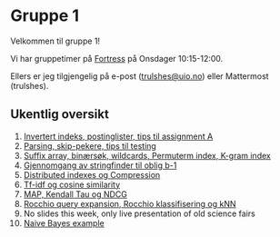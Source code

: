 # Gruppe 1
Velkommen til gruppe 1!  

Vi har gruppetimer på [Fortress](https://ifirom.no/fortress) på Onsdager 10:15-12:00.  

Ellers er jeg tilgjengelig på e-post (trulshes@uio.no) eller Mattermost (trulshes).

## Ukentlig oversikt
1. [Invertert indeks, postinglister, tips til assignment A](https://github.com/aohrn/in3120-2024/tree/main/seminars/gruppe1/uke01)
2. [Parsing, skip-pekere, tips til testing](https://github.com/aohrn/in3120-2024/tree/main/seminars/gruppe1/uke02)
3. [Suffix array, binærsøk, wildcards, Permuterm index, K-gram index](https://github.com/aohrn/in3120-2024/tree/main/seminars/gruppe1/uke03)
4. [Gjennomgang av stringfinder til oblig b-1](https://github.com/aohrn/in3120-2024/tree/main/seminars/gruppe1/uke04)
5. [Distributed indexes og Compression](https://github.com/aohrn/in3120-2024/tree/main/seminars/gruppe1/uke05)
6. [Tf-idf og cosine similarity](https://github.com/aohrn/in3120-2024/tree/main/seminars/gruppe1/uke06)
7. [MAP, Kendall Tau og NDCG](https://github.com/aohrn/in3120-2024/tree/main/seminars/gruppe1/uke07)
8. [Rocchio query expansion, Rocchio klassifisering og kNN](https://github.com/aohrn/in3120-2024/tree/main/seminars/gruppe1/uke08)
9. No slides this week, only live presentation of old science fairs
10. [Naive Bayes example](https://github.com/aohrn/in3120-2024/tree/main/seminars/gruppe1/uke10)
